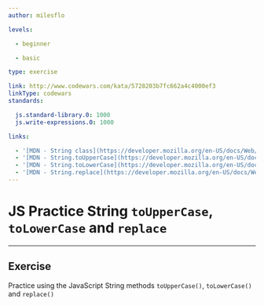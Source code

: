 ```yaml
---
author: milesflo

levels:

  - beginner

  - basic

type: exercise

link: http://www.codewars.com/kata/5728203b7fc662a4c4000ef3
linkType: codewars
standards:

  js.standard-library.0: 1000
  js.write-expressions.0: 1000

links:

  - '[MDN - String class](https://developer.mozilla.org/en-US/docs/Web/JavaScript/Reference/Global_Objects/String)'
  - '[MDN - String.toUpperCase](https://developer.mozilla.org/en-US/docs/Web/JavaScript/Reference/Global_Objects/String/toUpperCase)'
  - '[MDN - String.toLowerCase](https://developer.mozilla.org/en-US/docs/Web/JavaScript/Reference/Global_Objects/String/toLowerCase)'
  - '[MDN - String.replace](https://developer.mozilla.org/en-US/docs/Web/JavaScript/Reference/Global_Objects/String/replace)'
---
```


# JS Practice String `toUpperCase`, `toLowerCase` and `replace`

---
## Exercise

Practice using the JavaScript String methods `toUpperCase()`, `toLowerCase()` and `replace()`
